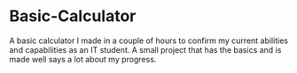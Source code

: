 # Basic-Calculator
A basic calculator I made in a couple of hours to confirm my current abilities and capabilities as an IT student. A small project that has the basics and is made well says a lot about my progress.
